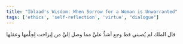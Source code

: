 ```yaml
---
title: "Iblaad's Wisdom: When Sorrow for a Woman is Unwarranted"
tags: ['ethics', 'self-reflection', 'virtue', "dialogue"]
---
```


 قال الملك لم يُصبني قط وجع أشدُّ عليَّ مما وصل إليَّ من إيراخت لِحِلْمها وعقلها
